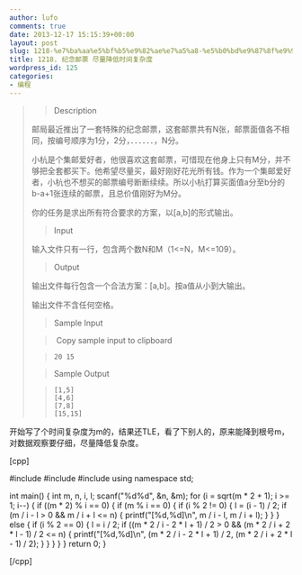 ```yaml
---
author: lufo
comments: true
date: 2013-12-17 15:15:39+00:00
layout: post
slug: 1218-%e7%ba%aa%e5%bf%b5%e9%82%ae%e7%a5%a8-%e5%b0%bd%e9%87%8f%e9%99%8d%e4%bd%8e%e6%97%b6%e9%97%b4%e5%a4%8d%e6%9d%82%e5%ba%a6
title: 1218. 纪念邮票 尽量降低时间复杂度
wordpress_id: 125
categories:
- 编程
---
```


<blockquote>

> 
> Description
> 
> 

> 
> 

邮局最近推出了一套特殊的纪念邮票，这套邮票共有N张，邮票面值各不相同，按编号顺序为1分，2分，．．．．．．，N分。

小杭是个集邮爱好者，他很喜欢这套邮票，可惜现在他身上只有M分，并不够把全套都买下。他希望尽量买，最好刚好花光所有钱。作为一个集邮爱好者，小杭也不想买的邮票编号断断续续。所以小杭打算买面值a分至b分的b-a+1张连续的邮票，且总价值刚好为M分。

你的任务是求出所有符合要求的方案，以[a,b]的形式输出。


> 
> 

> 
> Input
> 
> 

> 
> 

输入文件只有一行，包含两个数N和M（1<=N，M<=109）。


> 
> 

> 
> Output
> 
> 

> 
> 

输出文件每行包含一个合法方案：[a,b]。按a值从小到大输出。

输出文件不含任何空格。


> 
> 

> 
> Sample Input
> 
> 

> 
>  Copy sample input to clipboard
> 
> 

> 
> 

>     
>     20 15
> 
> 

> 
> 

> 
> Sample Output
> 
> 

> 
> 

>     
>     [1,5]
>     [4,6]
>     [7,8]
>     [15,15]
> 
> 

> 
> </blockquote>


开始写了个时间复杂度为m的，结果还TLE，看了下别人的，原来能降到根号m，对数据观察要仔细，尽量降低复杂度。

[cpp]

#include <iostream>
#include <cstdio>
#include <cmath>
using namespace std;

int main() {
 int m, n, i, l;
 scanf("%d%d", &n, &m);
 for (i = sqrt(m * 2 + 1); i >= 1; i--) {
 if ((m * 2) % i == 0) {
 if (m % i == 0) {
 if (i % 2 != 0) {
 l = (i - 1) / 2;
 if (m / i - l > 0 && m / i + l <= n) {
 printf("[%d,%d]\n", m / i - l, m / i + l);
 }
 }
 } else {
 if (i % 2 == 0) {
 l = i / 2;
 if ((m * 2 / i - 2 * l + 1) / 2 > 0
 && (m * 2 / i + 2 * l - 1) / 2 <= n) {
 printf("[%d,%d]\n", (m * 2 / i - 2 * l + 1) / 2,
 (m * 2 / i + 2 * l - 1) / 2);
 }
 }
 }
 }
 }
 return 0;
}

[/cpp]

